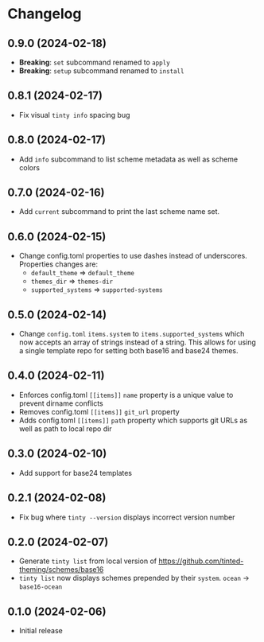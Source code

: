 # Changelog

## 0.9.0 (2024-02-18)

- **Breaking**: `set` subcommand renamed to `apply`
- **Breaking**: `setup` subcommand renamed to `install`

## 0.8.1 (2024-02-17)

- Fix visual `tinty info` spacing bug

## 0.8.0 (2024-02-17)

- Add `info` subcommand to list scheme metadata as well as scheme colors

## 0.7.0 (2024-02-16)

- Add `current` subcommand to print the last scheme name set.

## 0.6.0 (2024-02-15)

- Change config.toml properties to use dashes instead of underscores.
  Properties changes are:
  - `default_theme` => `default_theme`
  - `themes_dir` => `themes-dir`
  - `supported_systems` => `supported-systems`

## 0.5.0 (2024-02-14)

- Change `config.toml` `items.system` to `items.supported_systems` which
  now accepts an array of strings instead of a string. This allows for
  using a single template repo for setting both base16 and base24
  themes.

## 0.4.0 (2024-02-11)

- Enforces config.toml `[[items]]` `name` property is a unique value to
  prevent dirname conflicts
- Removes config.toml `[[items]]` `git_url` property
- Adds config.toml `[[items]]` `path` property which supports git URLs
  as well as path to local repo dir

## 0.3.0 (2024-02-10)

- Add support for base24 templates

## 0.2.1 (2024-02-08)

- Fix bug where `tinty --version` displays incorrect version number

## 0.2.0 (2024-02-07)

- Generate `tinty list` from local version of
  https://github.com/tinted-theming/schemes/base16
- `tinty list` now displays schemes prepended by their `system`.
  `ocean` -> `base16-ocean`

## 0.1.0 (2024-02-06)

- Initial release
